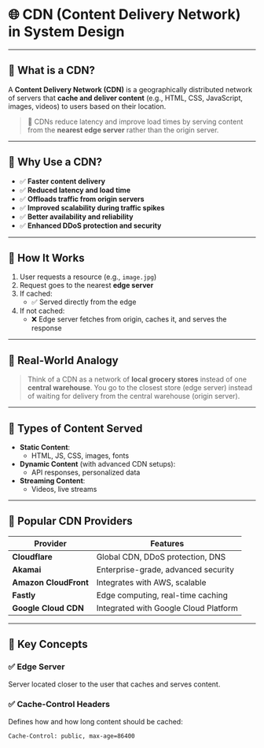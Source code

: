
# 🌐 CDN (Content Delivery Network) in System Design

---

## 🔹 What is a CDN?

A **Content Delivery Network (CDN)** is a geographically distributed network of servers that **cache and deliver content** (e.g., HTML, CSS, JavaScript, images, videos) to users based on their location.

> 🔁 CDNs reduce latency and improve load times by serving content from the **nearest edge server** rather than the origin server.

---

## 🔹 Why Use a CDN?

- ✅ **Faster content delivery**
- ✅ **Reduced latency and load time**
- ✅ **Offloads traffic from origin servers**
- ✅ **Improved scalability during traffic spikes**
- ✅ **Better availability and reliability**
- ✅ **Enhanced DDoS protection and security**

---

## 🔹 How It Works

1. User requests a resource (e.g., `image.jpg`)
2. Request goes to the nearest **edge server**
3. If cached:
   - ✅ Served directly from the edge
4. If not cached:
   - ❌ Edge server fetches from origin, caches it, and serves the response

---

## 🔹 Real-World Analogy

> Think of a CDN as a network of **local grocery stores** instead of one **central warehouse**. You go to the closest store (edge server) instead of waiting for delivery from the central warehouse (origin server).

---

## 🔹 Types of Content Served

- **Static Content**:
  - HTML, JS, CSS, images, fonts
- **Dynamic Content** (with advanced CDN setups):
  - API responses, personalized data
- **Streaming Content**:
  - Videos, live streams

---

## 🔹 Popular CDN Providers

| Provider              | Features                              |
|-----------------------|----------------------------------------|
| **Cloudflare**        | Global CDN, DDoS protection, DNS       |
| **Akamai**            | Enterprise-grade, advanced security    |
| **Amazon CloudFront** | Integrates with AWS, scalable          |
| **Fastly**            | Edge computing, real-time caching      |
| **Google Cloud CDN**  | Integrated with Google Cloud Platform  |

---

## 🔹 Key Concepts

### ✅ Edge Server
Server located closer to the user that caches and serves content.

### ✅ Cache-Control Headers
Defines how and how long content should be cached:
```http
Cache-Control: public, max-age=86400
